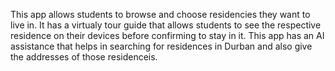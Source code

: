This app allows students to browse and choose residencies they want to live in.
It has a virtualy tour guide that allows students to see the respective residence on their devices before confirming to stay in it.
This app has an AI assistance that helps in searching for residences in Durban and also give the addresses of those residenceis.
